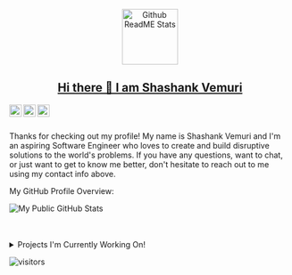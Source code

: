 <p align="center">
 <img width="100px" src="https://res.cloudinary.com/anuraghazra/image/upload/v1594908242/logo_ccswme.svg" align="center" alt="Github ReadME Stats" />
 <h2 align="center">
   <a href="https://shashankvemuri.github.io">
   Hi there 👋 I am Shashank Vemuri
   </a>
 </h2>
  <a href="https://www.linkedin.com/in/shashank-vemuri/">
   <img align="left" alt="My LinkedIn" width="22px" src="https://cdn.jsdelivr.net/npm/simple-icons@v3/icons/linkedin.svg" />
 </a>
 <a href="mailto:shashank.vemuri1@gmail.com">
   <img align="left" alt="My Email" width="22px" src="https://cdn.jsdelivr.net/npm/simple-icons@3.6.1/icons/gmail.svg" />
 </a>
 <a href="https://medium.com/@shashank.vemuri1">
   <img align="left" alt="My Medium" width="22px" src="https://cdn.jsdelivr.net/npm/simple-icons@v3/icons/medium.svg"/>
 </a>
 <br />
 <br />
</p>

<div>
 <p>
Thanks for checking out my profile! My name is Shashank Vemuri and I'm an aspiring Software Engineer who loves to create and build disruptive solutions to the world's problems. If you have any questions, want to chat, or just want to get to know me better, don't hesitate to reach out to me using my contact info above.
</h4>
</div>

<div><p>My GitHub Profile Overview:</p></div>

![My Public GitHub Stats](https://github-readme-stats.vercel.app/api?username=shashankvemuri&show_icons=true)
<br />
<br />
<br />
<details>
<summary>
  Projects I'm Currently Working On!
</summary>

<br />

[![ReadMe Card](https://github-readme-stats.vercel.app/api/pin/?username=shashankvemuri&repo=Finance)](https://github.com/shashankvemuri/Finance)
[![ReadMe Card](https://github-readme-stats.vercel.app/api/pin/?username=shashankvemuri&repo=InvestmentsTracker)](https://github.com/shashankvemuri/InvestmentsTracker)
[![ReadMe Card](https://github-readme-stats.vercel.app/api/pin/?username=shashankvemuri&repo=shashankvemuri.github.io)](https://github.com/shashankvemuri/shashankvemuri.github.io)
[![ReadMe Card](https://github-readme-stats.vercel.app/api/pin/?username=shashankvemuri&repo=COVID19_Dashboard)](https://github.com/shashankvemuri/COVID19_Dashboard)

<br />

</details>

![visitors](https://visitor-badge.laobi.icu/badge?page_id=shashankvemuri.shashankvemuri)
